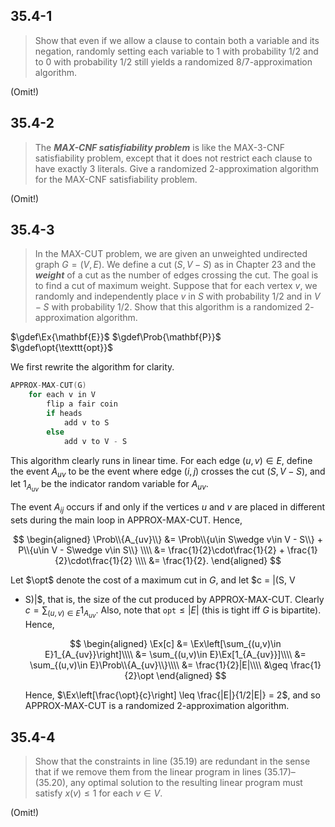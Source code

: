 ## 35.4-1

> Show that even if we allow a clause to contain both a variable and its negation, randomly setting each variable to 1 with probability $1 / 2$ and to $0$ with probability $1 / 2$ still yields a randomized $8 / 7$-approximation algorithm.

(Omit!)

## 35.4-2

> The **_MAX-CNF satisfiability problem_** is like the $\text{MAX-3-CNF}$ satisfiability problem, except that it does not restrict each clause to have exactly $3$ literals. Give a randomized $2$-approximation algorithm for the $\text{MAX-CNF}$ satisfiability problem.

(Omit!)

## 35.4-3

> In the $\text{MAX-CUT}$ problem, we are given an unweighted undirected graph $G = (V, E)$. We define a cut $(S, V - S)$ as in Chapter 23 and the **_weight_** of a cut as the number of edges crossing the cut. The goal is to find a cut of maximum weight. Suppose that for each vertex $v$, we randomly and independently place $v$ in $S$ with probability $1 / 2$ and in $V - S$ with probability $1 / 2$. Show that this algorithm is a randomized $2$-approximation algorithm.

$\gdef\Ex{\mathbf{E}}$
$\gdef\Prob{\mathbf{P}}$
$\gdef\opt{\texttt{opt}}$

We first rewrite the algorithm for clarity.
```cpp
APPROX-MAX-CUT(G)
    for each v in V
        flip a fair coin
        if heads
            add v to S
        else
            add v to V - S
```
This algorithm clearly runs in linear time. For each edge $(u,v)\in E$, define the event $A_{uv}$ to be the event where edge
$(i,j)$ crosses the cut $(S, V - S)$, and let $1_{A_{uv}}$ be the indicator
random variable for $A_{uv}$.

The event $A_{ij}$ occurs if and only if the vertices $u$ and $v$ are placed in
different sets during the main loop in APPROX-MAX-CUT. Hence,

$$
\begin{aligned}
\Prob\\{A_{uv}\\} &= \Prob\\{u\in S\wedge v\in V - S\\} + P\\{u\in V - S\wedge v\in S\\} \\\\
    &= \frac{1}{2}\cdot\frac{1}{2} + \frac{1}{2}\cdot\frac{1}{2} \\\\
    &= \frac{1}{2}.
\end{aligned}
$$

Let $\opt$ denote the cost of a maximum cut in $G$, and let $c = |(S, V
- S)|$, that is, the size of the cut produced by APPROX-MAX-CUT. Clearly $c =
  \sum_{(u,v)\in E}1_{A_{uv}}$. Also, note that
  $\texttt{opt}\leq |E|$ (this is tight iff $G$ is bipartite). Hence,

  $$
  \begin{aligned}
    \Ex[c] &= \Ex\left[\sum_{(u,v)\in E}1_{A_{uv}}\right]\\\\
        &= \sum_{(u,v)\in E}\Ex[1_{A_{uv}}]\\\\
        &= \sum_{(u,v)\in E}\Prob\\{A_{uv}\\}\\\\
        &= \frac{1}{2}|E|\\\\
        &\geq \frac{1}{2}\opt
  \end{aligned}
  $$

  Hence, $\Ex\left[\frac{\opt}{c}\right] \leq \frac{|E|}{1/2|E|} = 2$, and so
  APPROX-MAX-CUT is a randomized 2-approximation algorithm.
## 35.4-4

> Show that the constraints in line $\text{(35.19)}$ are redundant in the sense that if we remove them from the linear program in lines $\text{(35.17)}–\text{(35.20)}$, any optimal solution to the resulting linear program must satisfy $x(v) \le 1$ for each $v \in V$.

(Omit!)
